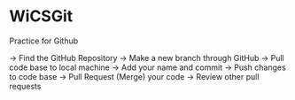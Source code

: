 # WiCSGit
Practice for Github

→ Find the GitHub Repository
→ Make a new branch through GitHub
→ Pull code base to local machine
→ Add your name and commit
→ Push changes to code base
→ Pull Request (Merge) your code
→ Review other pull requests

